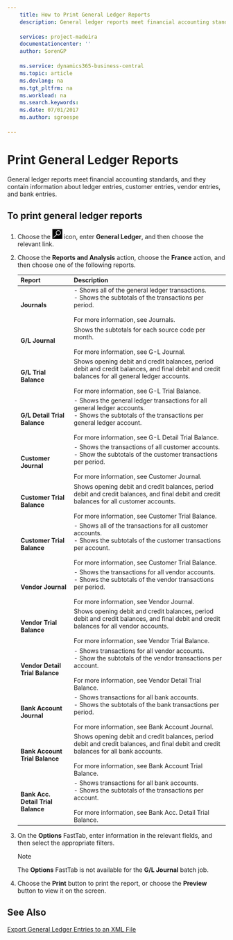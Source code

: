 ```yaml
---
    title: How to Print General Ledger Reports
    description: General ledger reports meet financial accounting standards, and they contain information about ledger entries, customer entries, vendor entries, and bank entries.

    services: project-madeira
    documentationcenter: ''
    author: SorenGP

    ms.service: dynamics365-business-central
    ms.topic: article
    ms.devlang: na
    ms.tgt_pltfrm: na
    ms.workload: na
    ms.search.keywords:
    ms.date: 07/01/2017
    ms.author: sgroespe

---
```

# Print General Ledger Reports
General ledger reports meet financial accounting standards, and they contain information about ledger entries, customer entries, vendor entries, and bank entries.  

## To print general ledger reports  

1.  Choose the ![Search for Page or Report](../../media/ui-search/search_small.png "Search for Page or Report icon") icon, enter **General Ledger**, and then choose the relevant link.  
2.  Choose the **Reports and Analysis** action, choose the **France** action, and then choose one of the following reports.  

    |Report|Description|  
    |------------|---------------------------------------|  
    |**Journals**|-   Shows all of the general ledger transactions.<br />-   Shows the subtotals of the transactions per period.<br /><br /> For more information, see Journals.|  
    |**G/L Journal**|Shows the subtotals for each source code per month.<br /><br /> For more information, see G-L Journal.|  
    |**G/L Trial Balance**|Shows opening debit and credit balances, period debit and credit balances, and final debit and credit balances for all general ledger accounts.<br /><br /> For more information, see G-L Trial Balance.|  
    |**G/L Detail Trial Balance**|-   Shows the general ledger transactions for all general ledger accounts.<br />-   Shows the subtotals of the transactions per general ledger account.<br /><br /> For more information, see G-L Detail Trial Balance.|  
    |**Customer Journal**|-   Shows the transactions of all customer accounts.<br />-   Show the subtotals of the customer transactions per period.<br /><br /> For more information, see Customer Journal.|  
    |**Customer Trial Balance**|Shows opening debit and credit balances, period debit and credit balances, and final debit and credit balances for all customer accounts.<br /><br /> For more information, see Customer Trial Balance.|  
    |**Customer Trial Balance**|-   Shows all of the transactions for all customer accounts.<br />-   Shows the subtotals of the customer transactions per account.<br /><br /> For more information, see Customer Trial Balance.|  
    |**Vendor Journal**|-   Shows the transactions for all vendor accounts.<br />-   Shows the subtotals of the vendor transactions per period.<br /><br /> For more information, see Vendor Journal.|  
    |**Vendor Trial Balance**|Shows opening debit and credit balances, period debit and credit balances, and final debit and credit balances for all vendor accounts.<br /><br /> For more information, see Vendor Trial Balance.|  
    |**Vendor Detail Trial Balance**|-   Shows transactions for all vendor accounts.<br />-   Show the subtotals of the vendor transactions per account.<br /><br /> For more information, see Vendor Detail Trial Balance.|  
    |**Bank Account Journal**|-   Shows transactions for all bank accounts.<br />-   Shows the subtotals of the bank transactions per period.<br /><br /> For more information, see Bank Account Journal.|  
    |**Bank Account Trial Balance**|Shows opening debit and credit balances, period debit and credit balances, and final debit and credit balances for all bank accounts.<br /><br /> For more information, see Bank Account Trial Balance.|  
    |**Bank Acc. Detail Trial Balance**|-   Shows transactions for all bank accounts.<br />-   Shows the subtotals of the transactions per account.<br /><br /> For more information, see Bank Acc. Detail Trial Balance.|  

3.  On the **Options** FastTab, enter information in the relevant fields, and then select the appropriate filters.  

    > [!NOTE]  
    >  The **Options** FastTab is not available for the **G/L Journal** batch job.  

4.  Choose the **Print** button to print the report, or choose the **Preview** button to view it on the screen.  

## See Also  
 [Export General Ledger Entries to an XML File](how-to-export-general-ledger-entries-to-an-xml-file.md)
